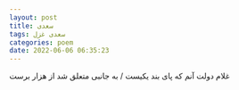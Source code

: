 ```yaml
---
layout: post
title: سعدی
tags: سعدی غزل
categories: poem
date: 2022-06-06 06:35:23
---
```


غلام دولت آنم که پای بند یکیست / به جانبی متعلق شد از هزار برست
